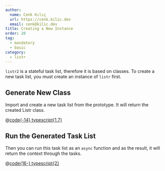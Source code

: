```yaml
---
author:
  name: Cenk Kılıç
  url: https://cenk.kilic.dev
  email: cenk@kilic.dev
title: Creating a New Instance
order: 20
tag:
  - mandatory
  - basic
category:
  - listr
---
```


`listr2` is a stateful task list, therefore it is based on classes. To create a new task list, you must create an instance of `listr` first.

<!-- more -->

## Generate New Class

Import and create a new task list from the prototype. It will return the created Listr class.

@[code{-14} typescript{1,7}](../../examples/docs/getting-started/creating-a-new-instance.ts)

## Run the Generated Task List

Then you can run this task list as an `async` function and as the result, it will return the context through the tasks.

@[code{16-} typescript{2}](../../examples/docs/getting-started/creating-a-new-instance.ts)
